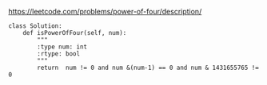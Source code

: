 <https://leetcode.com/problems/power-of-four/description/>
```
class Solution:
    def isPowerOfFour(self, num):
        """
        :type num: int
        :rtype: bool
        """
        return  num != 0 and num &(num-1) == 0 and num & 1431655765 != 0
        
```
